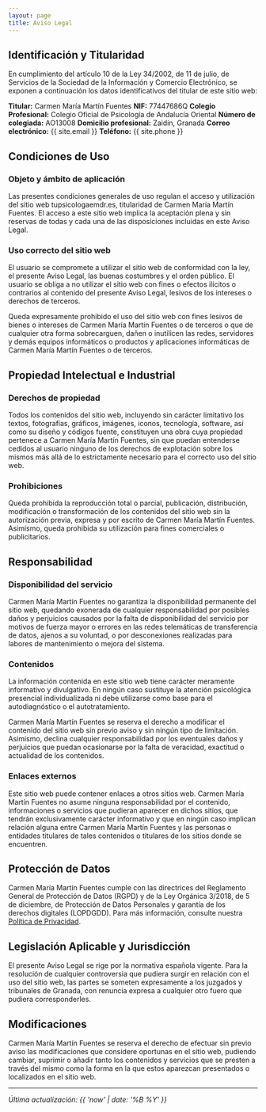 ```yaml
---
layout: page
title: Aviso Legal
---
```


## Identificación y Titularidad

En cumplimiento del artículo 10 de la Ley 34/2002, de 11 de julio, de Servicios de la Sociedad de la Información y Comercio Electrónico, se exponen a continuación los datos identificativos del titular de este sitio web:

**Titular:** Carmen María Martín Fuentes
**NIF:** 77447686Q
**Colegio Profesional:** Colegio Oficial de Psicología de Andalucía Oriental
**Número de colegiada:** AO13008
**Domicilio profesional:** Zaidín, Granada
**Correo electrónico:** {{ site.email }}
**Teléfono:** {{ site.phone }}

## Condiciones de Uso

### Objeto y ámbito de aplicación

Las presentes condiciones generales de uso regulan el acceso y utilización del sitio web tupsicologaemdr.es, titularidad de Carmen María Martín Fuentes. El acceso a este sitio web implica la aceptación plena y sin reservas de todas y cada una de las disposiciones incluidas en este Aviso Legal.

### Uso correcto del sitio web

El usuario se compromete a utilizar el sitio web de conformidad con la ley, el presente Aviso Legal, las buenas costumbres y el orden público. El usuario se obliga a no utilizar el sitio web con fines o efectos ilícitos o contrarios al contenido del presente Aviso Legal, lesivos de los intereses o derechos de terceros.

Queda expresamente prohibido el uso del sitio web con fines lesivos de bienes o intereses de Carmen María Martín Fuentes o de terceros o que de cualquier otra forma sobrecarguen, dañen o inutilicen las redes, servidores y demás equipos informáticos o productos y aplicaciones informáticas de Carmen María Martín Fuentes o de terceros.

## Propiedad Intelectual e Industrial

### Derechos de propiedad

Todos los contenidos del sitio web, incluyendo sin carácter limitativo los textos, fotografías, gráficos, imágenes, iconos, tecnología, software, así como su diseño y códigos fuente, constituyen una obra cuya propiedad pertenece a Carmen María Martín Fuentes, sin que puedan entenderse cedidos al usuario ninguno de los derechos de explotación sobre los mismos más allá de lo estrictamente necesario para el correcto uso del sitio web.

### Prohibiciones

Queda prohibida la reproducción total o parcial, publicación, distribución, modificación o transformación de los contenidos del sitio web sin la autorización previa, expresa y por escrito de Carmen María Martín Fuentes. Asimismo, queda prohibida su utilización para fines comerciales o publicitarios.

## Responsabilidad

### Disponibilidad del servicio

Carmen María Martín Fuentes no garantiza la disponibilidad permanente del sitio web, quedando exonerada de cualquier responsabilidad por posibles daños y perjuicios causados por la falta de disponibilidad del servicio por motivos de fuerza mayor o errores en las redes telemáticas de transferencia de datos, ajenos a su voluntad, o por desconexiones realizadas para labores de mantenimiento o mejora del sistema.

### Contenidos

La información contenida en este sitio web tiene carácter meramente informativo y divulgativo. En ningún caso sustituye la atención psicológica presencial individualizada ni debe utilizarse como base para el autodiagnóstico o el autotratamiento.

Carmen María Martín Fuentes se reserva el derecho a modificar el contenido del sitio web sin previo aviso y sin ningún tipo de limitación. Asimismo, declina cualquier responsabilidad por los eventuales daños y perjuicios que puedan ocasionarse por la falta de veracidad, exactitud o actualidad de los contenidos.

### Enlaces externos

Este sitio web puede contener enlaces a otros sitios web. Carmen María Martín Fuentes no asume ninguna responsabilidad por el contenido, informaciones o servicios que pudieran aparecer en dichos sitios, que tendrán exclusivamente carácter informativo y que en ningún caso implican relación alguna entre Carmen María Martín Fuentes y las personas o entidades titulares de tales contenidos o titulares de los sitios donde se encuentren.

## Protección de Datos

Carmen María Martín Fuentes cumple con las directrices del Reglamento General de Protección de Datos (RGPD) y de la Ley Orgánica 3/2018, de 5 de diciembre, de Protección de Datos Personales y garantía de los derechos digitales (LOPDGDD). Para más información, consulte nuestra [Política de Privacidad](/privacidad).

## Legislación Aplicable y Jurisdicción

El presente Aviso Legal se rige por la normativa española vigente. Para la resolución de cualquier controversia que pudiera surgir en relación con el uso del sitio web, las partes se someten expresamente a los juzgados y tribunales de Granada, con renuncia expresa a cualquier otro fuero que pudiera corresponderles.

## Modificaciones

Carmen María Martín Fuentes se reserva el derecho de efectuar sin previo aviso las modificaciones que considere oportunas en el sitio web, pudiendo cambiar, suprimir o añadir tanto los contenidos y servicios que se presten a través del mismo como la forma en la que estos aparezcan presentados o localizados en el sitio web.

---

*Última actualización: {{ 'now' | date: '%B %Y' }}*
